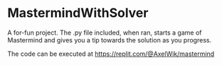 # MastermindWithSolver
A for-fun project. The .py file included, when ran, starts a game of Mastermind and gives you a tip towards the solution as you progress.

The code can be executed at https://replit.com/@AxelWik/mastermind
